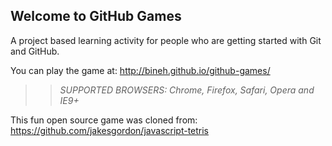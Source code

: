 ## Welcome to GitHub Games 

A project based learning activity for people who are getting started with Git and GitHub.

You can play the game at: http://bineh.github.io/github-games/

>> _*SUPPORTED BROWSERS*: Chrome, Firefox, Safari, Opera and IE9+_

This fun open source game was cloned from: https://github.com/jakesgordon/javascript-tetris
